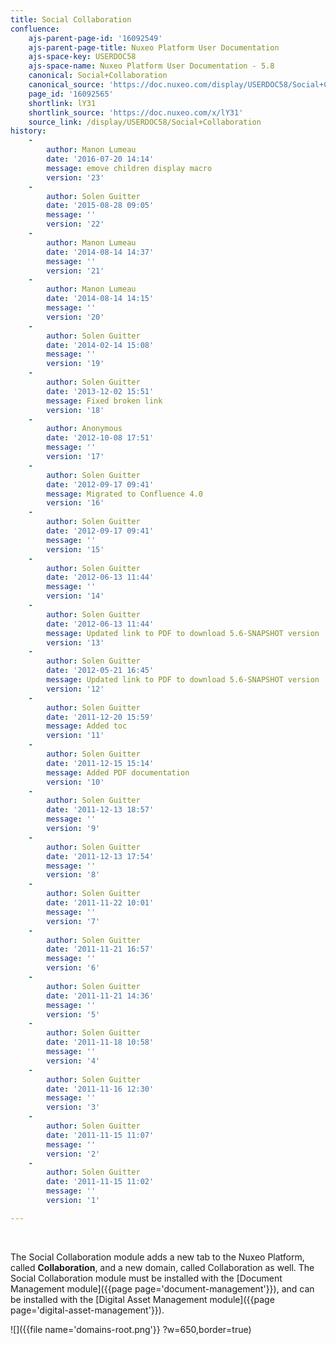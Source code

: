 ```yaml
---
title: Social Collaboration
confluence:
    ajs-parent-page-id: '16092549'
    ajs-parent-page-title: Nuxeo Platform User Documentation
    ajs-space-key: USERDOC58
    ajs-space-name: Nuxeo Platform User Documentation - 5.8
    canonical: Social+Collaboration
    canonical_source: 'https://doc.nuxeo.com/display/USERDOC58/Social+Collaboration'
    page_id: '16092565'
    shortlink: lY31
    shortlink_source: 'https://doc.nuxeo.com/x/lY31'
    source_link: /display/USERDOC58/Social+Collaboration
history:
    - 
        author: Manon Lumeau
        date: '2016-07-20 14:14'
        message: emove children display macro
        version: '23'
    - 
        author: Solen Guitter
        date: '2015-08-28 09:05'
        message: ''
        version: '22'
    - 
        author: Manon Lumeau
        date: '2014-08-14 14:37'
        message: ''
        version: '21'
    - 
        author: Manon Lumeau
        date: '2014-08-14 14:15'
        message: ''
        version: '20'
    - 
        author: Solen Guitter
        date: '2014-02-14 15:08'
        message: ''
        version: '19'
    - 
        author: Solen Guitter
        date: '2013-12-02 15:51'
        message: Fixed broken link
        version: '18'
    - 
        author: Anonymous
        date: '2012-10-08 17:51'
        message: ''
        version: '17'
    - 
        author: Solen Guitter
        date: '2012-09-17 09:41'
        message: Migrated to Confluence 4.0
        version: '16'
    - 
        author: Solen Guitter
        date: '2012-09-17 09:41'
        message: ''
        version: '15'
    - 
        author: Solen Guitter
        date: '2012-06-13 11:44'
        message: ''
        version: '14'
    - 
        author: Solen Guitter
        date: '2012-06-13 11:44'
        message: Updated link to PDF to download 5.6-SNAPSHOT version
        version: '13'
    - 
        author: Solen Guitter
        date: '2012-05-21 16:45'
        message: Updated link to PDF to download 5.6-SNAPSHOT version
        version: '12'
    - 
        author: Solen Guitter
        date: '2011-12-20 15:59'
        message: Added toc
        version: '11'
    - 
        author: Solen Guitter
        date: '2011-12-15 15:14'
        message: Added PDF documentation
        version: '10'
    - 
        author: Solen Guitter
        date: '2011-12-13 18:57'
        message: ''
        version: '9'
    - 
        author: Solen Guitter
        date: '2011-12-13 17:54'
        message: ''
        version: '8'
    - 
        author: Solen Guitter
        date: '2011-11-22 10:01'
        message: ''
        version: '7'
    - 
        author: Solen Guitter
        date: '2011-11-21 16:57'
        message: ''
        version: '6'
    - 
        author: Solen Guitter
        date: '2011-11-21 14:36'
        message: ''
        version: '5'
    - 
        author: Solen Guitter
        date: '2011-11-18 10:58'
        message: ''
        version: '4'
    - 
        author: Solen Guitter
        date: '2011-11-16 12:30'
        message: ''
        version: '3'
    - 
        author: Solen Guitter
        date: '2011-11-15 11:07'
        message: ''
        version: '2'
    - 
        author: Solen Guitter
        date: '2011-11-15 11:02'
        message: ''
        version: '1'

---
```

&nbsp;

The Social Collaboration module adds a new tab to the Nuxeo Platform, called **Collaboration**, and a new domain, called Collaboration as well. The Social Collaboration module must be installed with the [Document Management module]({{page page='document-management'}}), and can be installed with the [Digital Asset Management module]({{page page='digital-asset-management'}}).

![]({{file name='domains-root.png'}} ?w=650,border=true)